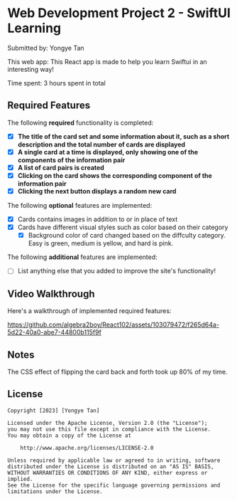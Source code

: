 # Web Development Project 2 - SwiftUI Learning

Submitted by: Yongye Tan

This web app: This React app is made to help you learn Swiftui in an interesting way!

Time spent: 3 hours spent in total

## Required Features

The following **required** functionality is completed:

- [x] **The title of the card set and some information about it, such as a short description and the total number of cards are displayed**
- [x] **A single card at a time is displayed, only showing one of the components of the information pair**
- [x] **A list of card pairs is created**
- [x] **Clicking on the card shows the corresponding component of the information pair**
- [x] **Clicking the next button displays a random new card**

The following **optional** features are implemented:

- [x] Cards contains images in addition to or in place of text
- [x] Cards have different visual styles such as color based on their category
  - [x] Background color of card changed based on the diffculty category. Easy is green, medium is yellow, and hard is pink.

The following **additional** features are implemented:

* [ ] List anything else that you added to improve the site's functionality!

## Video Walkthrough

Here's a walkthrough of implemented required features:


https://github.com/algebra2boy/React102/assets/103079472/f265d64a-5d22-40a0-abe7-44800b115f9f



## Notes

The CSS effect of flipping the card back and forth took up 80% of my time.

## License

    Copyright [2023] [Yongye Tan]

    Licensed under the Apache License, Version 2.0 (the "License");
    you may not use this file except in compliance with the License.
    You may obtain a copy of the License at

        http://www.apache.org/licenses/LICENSE-2.0

    Unless required by applicable law or agreed to in writing, software
    distributed under the License is distributed on an "AS IS" BASIS,
    WITHOUT WARRANTIES OR CONDITIONS OF ANY KIND, either express or implied.
    See the License for the specific language governing permissions and
    limitations under the License.
